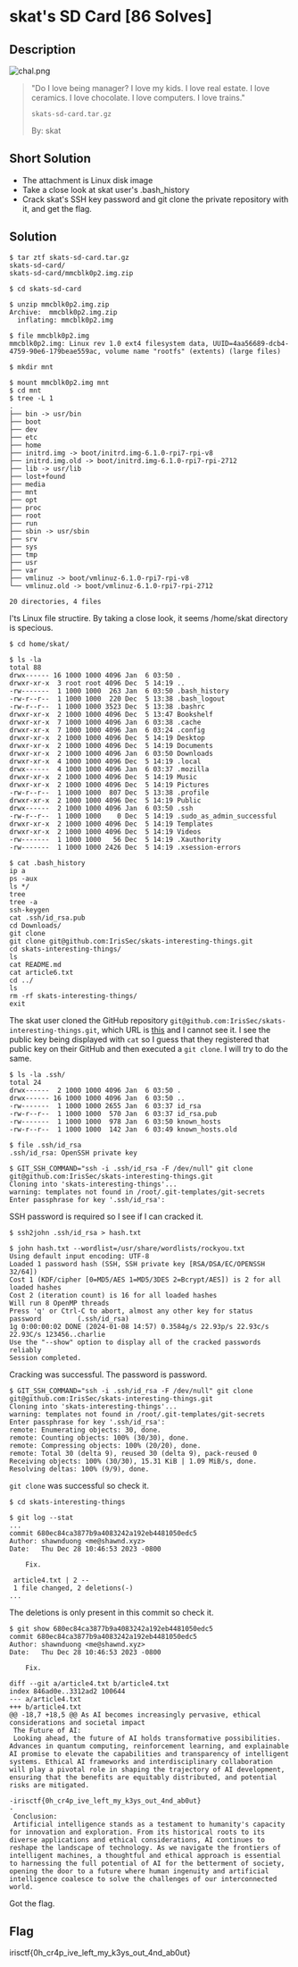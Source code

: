 # skat's SD Card [86 Solves]

## Description

![chal.png](img/chal.png)

> "Do I love being manager? I love my kids. I love real estate. I love ceramics. I love chocolate. I love computers. I love trains."
>
> `skats-sd-card.tar.gz`
>
> By: skat

## Short Solution

- The attachment is Linux disk image
- Take a close look at skat user's .bash_history
- Crack skat's SSH key password and git clone the private repository with it, and get the flag.

## Solution

```console
$ tar ztf skats-sd-card.tar.gz
skats-sd-card/
skats-sd-card/mmcblk0p2.img.zip

$ cd skats-sd-card

$ unzip mmcblk0p2.img.zip
Archive:  mmcblk0p2.img.zip
  inflating: mmcblk0p2.img

$ file mmcblk0p2.img
mmcblk0p2.img: Linux rev 1.0 ext4 filesystem data, UUID=4aa56689-dcb4-4759-90e6-179beae559ac, volume name "rootfs" (extents) (large files)

$ mkdir mnt

$ mount mmcblk0p2.img mnt
$ cd mnt
$ tree -L 1
.
├── bin -> usr/bin
├── boot
├── dev
├── etc
├── home
├── initrd.img -> boot/initrd.img-6.1.0-rpi7-rpi-v8
├── initrd.img.old -> boot/initrd.img-6.1.0-rpi7-rpi-2712
├── lib -> usr/lib
├── lost+found
├── media
├── mnt
├── opt
├── proc
├── root
├── run
├── sbin -> usr/sbin
├── srv
├── sys
├── tmp
├── usr
├── var
├── vmlinuz -> boot/vmlinuz-6.1.0-rpi7-rpi-v8
└── vmlinuz.old -> boot/vmlinuz-6.1.0-rpi7-rpi-2712

20 directories, 4 files
```

I'ts Linux file structire.
By taking a close look, it seems /home/skat directory is specious.

```console
$ cd home/skat/

$ ls -la
total 88
drwx------ 16 1000 1000 4096 Jan  6 03:50 .
drwxr-xr-x  3 root root 4096 Dec  5 14:19 ..
-rw-------  1 1000 1000  263 Jan  6 03:50 .bash_history
-rw-r--r--  1 1000 1000  220 Dec  5 13:38 .bash_logout
-rw-r--r--  1 1000 1000 3523 Dec  5 13:38 .bashrc
drwxr-xr-x  2 1000 1000 4096 Dec  5 13:47 Bookshelf
drwxr-xr-x  7 1000 1000 4096 Jan  6 03:38 .cache
drwxr-xr-x  7 1000 1000 4096 Jan  6 03:24 .config
drwxr-xr-x  2 1000 1000 4096 Dec  5 14:19 Desktop
drwxr-xr-x  2 1000 1000 4096 Dec  5 14:19 Documents
drwxr-xr-x  2 1000 1000 4096 Jan  6 03:50 Downloads
drwxr-xr-x  4 1000 1000 4096 Dec  5 14:19 .local
drwx------  4 1000 1000 4096 Jan  6 03:37 .mozilla
drwxr-xr-x  2 1000 1000 4096 Dec  5 14:19 Music
drwxr-xr-x  2 1000 1000 4096 Dec  5 14:19 Pictures
-rw-r--r--  1 1000 1000  807 Dec  5 13:38 .profile
drwxr-xr-x  2 1000 1000 4096 Dec  5 14:19 Public
drwx------  2 1000 1000 4096 Jan  6 03:50 .ssh
-rw-r--r--  1 1000 1000    0 Dec  5 14:19 .sudo_as_admin_successful
drwxr-xr-x  2 1000 1000 4096 Dec  5 14:19 Templates
drwxr-xr-x  2 1000 1000 4096 Dec  5 14:19 Videos
-rw-------  1 1000 1000   56 Dec  5 14:19 .Xauthority
-rw-------  1 1000 1000 2426 Dec  5 14:19 .xsession-errors

$ cat .bash_history
ip a
ps -aux
ls */
tree
tree -a
ssh-keygen
cat .ssh/id_rsa.pub
cd Downloads/
git clone
git clone git@github.com:IrisSec/skats-interesting-things.git
cd skats-interesting-things/
ls
cat README.md
cat article6.txt
cd ../
ls
rm -rf skats-interesting-things/
exit
```

The skat user cloned the GitHub repository `git@github.com:IrisSec/skats-interesting-things.git`, which URL is [this](https://github.com/IrisSec/skats-interesting-things) and I cannot see it.
I see the public key being displayed with `cat` so I guess that they registered that public key on their GitHub and then executed a `git clone`.
I will try to do the same.

```console
$ ls -la .ssh/
total 24
drwx------  2 1000 1000 4096 Jan  6 03:50 .
drwx------ 16 1000 1000 4096 Jan  6 03:50 ..
-rw-------  1 1000 1000 2655 Jan  6 03:37 id_rsa
-rw-r--r--  1 1000 1000  570 Jan  6 03:37 id_rsa.pub
-rw-------  1 1000 1000  978 Jan  6 03:50 known_hosts
-rw-r--r--  1 1000 1000  142 Jan  6 03:49 known_hosts.old

$ file .ssh/id_rsa
.ssh/id_rsa: OpenSSH private key

$ GIT_SSH_COMMAND="ssh -i .ssh/id_rsa -F /dev/null" git clone git@github.com:IrisSec/skats-interesting-things.git
Cloning into 'skats-interesting-things'...
warning: templates not found in /root/.git-templates/git-secrets
Enter passphrase for key '.ssh/id_rsa':
```

SSH password is required so I see if I can cracked it.

```console
$ ssh2john .ssh/id_rsa > hash.txt

$ john hash.txt --wordlist=/usr/share/wordlists/rockyou.txt
Using default input encoding: UTF-8
Loaded 1 password hash (SSH, SSH private key [RSA/DSA/EC/OPENSSH 32/64])
Cost 1 (KDF/cipher [0=MD5/AES 1=MD5/3DES 2=Bcrypt/AES]) is 2 for all loaded hashes
Cost 2 (iteration count) is 16 for all loaded hashes
Will run 8 OpenMP threads
Press 'q' or Ctrl-C to abort, almost any other key for status
password         (.ssh/id_rsa)
1g 0:00:00:02 DONE (2024-01-08 14:57) 0.3584g/s 22.93p/s 22.93c/s 22.93C/s 123456..charlie
Use the "--show" option to display all of the cracked passwords reliably
Session completed.
```

Cracking was successful.
The password is password.

```console
$ GIT_SSH_COMMAND="ssh -i .ssh/id_rsa -F /dev/null" git clone git@github.com:IrisSec/skats-interesting-things.git
Cloning into 'skats-interesting-things'...
warning: templates not found in /root/.git-templates/git-secrets
Enter passphrase for key '.ssh/id_rsa':
remote: Enumerating objects: 30, done.
remote: Counting objects: 100% (30/30), done.
remote: Compressing objects: 100% (20/20), done.
remote: Total 30 (delta 9), reused 30 (delta 9), pack-reused 0
Receiving objects: 100% (30/30), 15.31 KiB | 1.09 MiB/s, done.
Resolving deltas: 100% (9/9), done.
```

`git clone` was successful so check it.

```console
$ cd skats-interesting-things

$ git log --stat
...
commit 680ec84ca3877b9a4083242a192eb4481050edc5
Author: shawnduong <me@shawnd.xyz>
Date:   Thu Dec 28 10:46:53 2023 -0800

    Fix.

 article4.txt | 2 --
 1 file changed, 2 deletions(-)
...
```

The deletions is only present in this commit so check it.

```console
$ git show 680ec84ca3877b9a4083242a192eb4481050edc5
commit 680ec84ca3877b9a4083242a192eb4481050edc5
Author: shawnduong <me@shawnd.xyz>
Date:   Thu Dec 28 10:46:53 2023 -0800

    Fix.

diff --git a/article4.txt b/article4.txt
index 846ad0e..3312ad2 100644
--- a/article4.txt
+++ b/article4.txt
@@ -18,7 +18,5 @@ As AI becomes increasingly pervasive, ethical considerations and societal impact
 The Future of AI:
 Looking ahead, the future of AI holds transformative possibilities. Advances in quantum computing, reinforcement learning, and explainable AI promise to elevate the capabilities and transparency of intelligent systems. Ethical AI frameworks and interdisciplinary collaboration will play a pivotal role in shaping the trajectory of AI development, ensuring that the benefits are equitably distributed, and potential risks are mitigated.

-irisctf{0h_cr4p_ive_left_my_k3ys_out_4nd_ab0ut}
-
 Conclusion:
 Artificial intelligence stands as a testament to humanity's capacity for innovation and exploration. From its historical roots to its diverse applications and ethical considerations, AI continues to reshape the landscape of technology. As we navigate the frontiers of intelligent machines, a thoughtful and ethical approach is essential to harnessing the full potential of AI for the betterment of society, opening the door to a future where human ingenuity and artificial intelligence coalesce to solve the challenges of our interconnected world.
```

Got the flag.

## Flag

irisctf{0h_cr4p_ive_left_my_k3ys_out_4nd_ab0ut}
